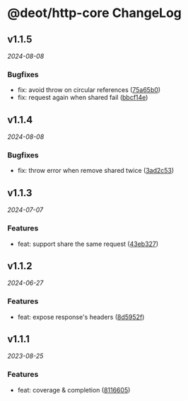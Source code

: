 # @deot/http-core ChangeLog

## v1.1.5

_2024-08-08_

### Bugfixes

- fix: avoid throw on circular references ([75a65b0](https://github.com/deot/http/commit/75a65b0237236ee661fefdb14e6bf7fd8041547d))
- fix: request again when shared fail ([bbcf14e](https://github.com/deot/http/commit/bbcf14ebf63f68c9d2386df57b5126b76e59e493))

## v1.1.4

_2024-08-08_

### Bugfixes

- fix: throw error when remove shared twice ([3ad2c53](https://github.com/deot/http/commit/3ad2c534a3aae2d5c24587d56b9d398837b32a1b))

## v1.1.3

_2024-07-07_

### Features

- feat: support share the same request ([43eb327](https://github.com/deot/http/commit/43eb327b9ee1ff484ec0354f578cf95605a8e963))

## v1.1.2

_2024-06-27_

### Features

- feat: expose response's headers ([8d5952f](https://github.com/deot/http/commit/8d5952fa329aa481478ed6dab8c643d0dc2370ad))

## v1.1.1

_2023-08-25_

### Features

- feat: coverage & completion ([8116605](https://github.com/deot/http/commit/8116605de886782fd96efe6be95f03c76233d8c1))

